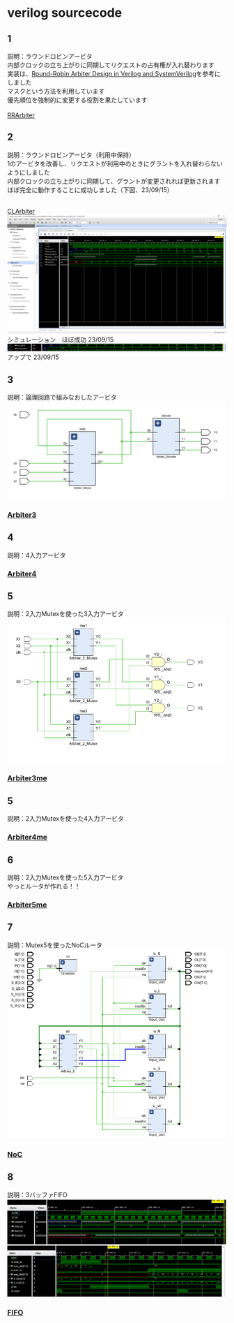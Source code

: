# verilog sourcecode

## 1
説明：ラウンドロビンアービタ<br>
内部クロックの立ち上がりに同期してリクエストの占有権が入れ替わります　<br>
実装は、[Round-Robin Arbiter Design in Verilog and SystemVerilog](https://circuitcove.com/design-examples-rr-arbiter/)を参考にしました <br>
マスクという方法を利用しています <br>
優先順位を強制的に変更する役割を果たしています <br> <br>
[RRArbiter](./RRArbiter_230914/Arbiter.sv) <br>

## 2 
説明：ラウンドロビンアービタ（利用中保持）<br>
1のアービタを改善し、リクエストが利用中のときにグラントを入れ替わらないようにしました <br>
内部クロックの立ち上がりに同期して、グラントが変更されれば更新されます <br>
ほぼ完全に動作することに成功しました（下図、23/09/15）<br> <br>

[CLArbiter](./CLArbiter_230914/CLArbiter.sv) <br>
![simulation](./CLArbiter_230914/image/CLArbiter_simulation_4.PNG)  <br>
シミュレーション　ほぼ成功 23/09/15
![simulation](./CLArbiter_230914/image/CLArbiter_simulation_5.PNG)  <br>
アップで 23/09/15

## 3 
説明：論理回路で組みなおしたアービタ <br>
![schematic](./Arbiter3_230923/092302.PNG)  <br>
### [Arbiter3](./Arbiter3_230923/Arbiter_3.v) <br>

## 4
説明：4入力アービタ <br>
### [Arbiter4](./Arbiter4_230925/Arbiter_4_Moore.v) <br>

## 5
説明：2入力Mutexを使った3入力アービタ <br>
![schematic](./Arbiter3_Mutex_230926/092502.PNG)
### [Arbiter3me](./Arbiter3_Mutex_230926/Arbiter_3.v) <br>

## 5
説明：2入力Mutexを使った4入力アービタ <br>
### [Arbiter4me](./Arbiter4_Mutex_230926/Arbiter_4.v) <br>

## 6
説明：2入力Mutexを使った5入力アービタ <br>
やっとルータが作れる！！ <br>
### [Arbiter5me](./Arbiter5_Mutex_230929/Arbiter_5.v) <br>

## 7
説明：Mutex5を使ったNoCルータ <br>
![schematic](./Router_231001/100101.PNG) 
### [NoC](./Router_231001/Router.v) <br>

## 8
説明：3バッファFIFO <br>
![bsram](./FIFO_231026/B_SRAM_s.PNG)
![fifo](./FIFO_231026/fifo.PNG)
### [FIFO](./FIFO_231026/FIFO.v) <br>